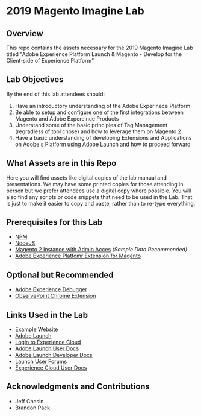 # 2019 Magento Imagine Lab

## Overview
This repo contains the assets necessary for the 2019 Magento Imagine Lab titled "Adobe Experience Platform Launch & Magento - Develop for the Client-side of Experience Platform"

## Lab Objectives
By the end of this lab attendees should:
 1. Have an introductory understanding of the Adobe Experinece Platform
 2. Be able to setup and configure one of the first integrations between Magento and Adobe Expereince Products
 3. Understand some of the basic principles of Tag Management (regradless of tool chose) and how to leverage them on Magento 2
 4. Have a basic understanding of developing Extensions and Applications on Adobe's Platform using Adobe Launch and how to proceed forward


## What Assets are in this Repo
Here you will find assets like digital copies of the lab manual and presentations.  We may have some printed copies for those attending in person but we prefer attendees use a digital copy where possible.
You will also find any scripts or code snippets that need to be used in the Lab.  That is just to make it easier to copy and paste, rather than to re-type everything.

## Prerequisites for this Lab
 - [NPM](https://www.npmjs.com/)
 - [NodeJS](https://nodejs.org/en/)
 - [Magento 2 Instance with Admin Acces](https://github.com/magento/magento2)  *(Sample Data Recommended)*
 - [Adobe Experience Platfomr Extension for Magento](https://github.com/magento/aep-launch)


 ## Optional but Recommended
  - [Adobe Experience Debugger](http://bit.ly/AdobeDebugger)
  - [ObservePoint Chrome Extension](https://chrome.google.com/webstore/detail/observepoint-tagdebugger/daejfbkjipkgidckemjjafiomfeabemo)


## Links Used in the Lab
 - [Example Website](https://aem.enablementadobe.com/content/we-retail/us/en.html)
 - [Adobe Launch](https://launch.adobe.com/)
 - [Login to Experience Cloud](https://experiencecloud.adobe.com/)
 - [Adobe Launch User Docs](https://docs.adobelaunch.com/)
 - [Adobe Launch Developer Docs](https://developer.adobelaunch.com/)
 - [Launch User Forums](https://forums.adobe.com/community/experience-cloud/platform/launch)
 - [Experience Cloud User Docs](https://docs.adobe.com/content/help/en/experience-cloud/implementing-in-websites-with-launch/index.html)


 ## Acknowledgments and Contributions
  - Jeff Chasin
  - Brandon Pack

